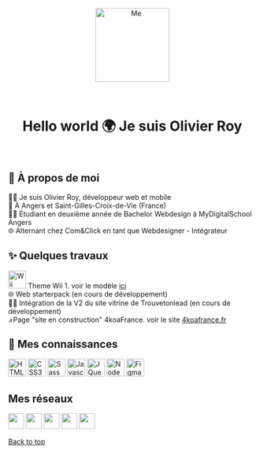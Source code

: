 <div align="center" id="top"> 
  <img src="https://github.com/Olivieroy/me/blob/main/assets/Logo.png" alt="Me" style="width:150px" />

  &#xa0;

  <!-- <a href="https://me.netlify.app">Demo</a> -->
</div>

 <h1 align="center">Hello world 🌍 Je suis Olivier Roy</h1>

<br>  

## :dart: À propos de moi ##

🙋‍♂️ Je suis Olivier Roy, développeur web et mobile\
📍 À Angers et Saint-Gilles-Croix-de-Vie (France)\
👨‍💻 Étudiant en deuxième année de Bachelor Webdesign à MyDigitalSchool Angers\
🌐 Alternant chez Com&Click en tant que Webdesigner - Intégrateur


## :sparkles: Quelques travaux ##

<a href="https://github.com/Olivieroy/Theme-Wii" target="_blank" rel="noreferrer"><img src="https://icon-library.com/images/nintendo-wii-icon/nintendo-wii-icon-28.jpg" width="36"  alt="Wii" /></a> Theme Wii 1. voir le modèle <a href="https://pitivier-officiel.netlify.app/" target="_blank" rel="noreferrer">ici</a>\
🌐 Web starterpack (en cours de développement)\
👨‍💻 Intégration de la V2 du site vitrine de Trouvetonlead (en cours de développement)\
<img src="https://github.com/Olivieroy/me/blob/main/assets/casque-perci.png" width="10"  alt="
4koaFrance" />Page "site en construction" 4koaFrance. voir le site <a href="https://4koafrance.fr" target="_blank" rel="noreferrer">4koafrance.fr</a>


## :rocket: Mes connaissances ##

<p align="left">
<a href="https://developer.mozilla.org/en-US/docs/Glossary/HTML5" target="_blank" rel="noreferrer"><img src="https://raw.githubusercontent.com/danielcranney/readme-generator/main/public/icons/skills/html5-colored.svg" width="36" height="36" alt="HTML5" /></a>	
<a href="https://www.w3.org/TR/CSS/#css" target="_blank" rel="noreferrer"><img src="https://raw.githubusercontent.com/danielcranney/readme-generator/main/public/icons/skills/css3-colored.svg" width="36" height="36" alt="CSS3" /></a>	
<a href="https://sass-lang.com/" target="_blank" rel="noreferrer"><img src="https://raw.githubusercontent.com/danielcranney/readme-generator/main/public/icons/skills/sass-colored.svg" width="36" height="36" alt="Sass" /></a>	
<a href="https://developer.mozilla.org/en-US/docs/Web/JavaScript" target="_blank" rel="noreferrer"><img src="https://raw.githubusercontent.com/danielcranney/readme-generator/main/public/icons/skills/javascript-colored.svg" width="36" height="36" alt="Javascript" /></a>	
<a href="https://jquery.com/" target="_blank" rel="noreferrer"><img src="https://raw.githubusercontent.com/danielcranney/readme-generator/main/public/icons/skills/jquery-colored.svg" width="36" height="36" alt="JQuery" /></a>	
<a href="https://nodejs.org/en/" target="_blank" rel="noreferrer"><img src="https://raw.githubusercontent.com/danielcranney/readme-generator/main/public/icons/skills/nodejs-colored.svg" width="36" height="36" alt="NodeJS" /></a>	
<a href="https://www.figma.com/" target="_blank" rel="noreferrer"><img src="https://raw.githubusercontent.com/danielcranney/readme-generator/main/public/icons/skills/figma-colored.svg" width="36" height="36" alt="Figma" /></a>
</p>

## Mes réseaux ##
<p align="left"> <a href="https://discord.com/users/Olivieroy_graph#5590" target="_blank" rel="noreferrer"><img src="https://raw.githubusercontent.com/danielcranney/readme-generator/main/public/icons/socials/discord.svg" width="32" height="32" /></a> <a href="https://www.github.com/Olivieroy" target="_blank" rel="noreferrer"><img src="https://raw.githubusercontent.com/danielcranney/readme-generator/main/public/icons/socials/github.svg" width="32" height="32" /></a> <a href="https://www.instagram.com/olivieroy_graph/" target="_blank" rel="noreferrer"><img src="https://raw.githubusercontent.com/danielcranney/readme-generator/main/public/icons/socials/instagram.svg" width="32" height="32" /></a> <a href="https://www.linkedin.com/in/olivier-roy-webdesigner/" target="_blank" rel="noreferrer"><img src="https://raw.githubusercontent.com/danielcranney/readme-generator/main/public/icons/socials/linkedin.svg" width="32" height="32" /></a> <a href="https://www.pinterest.fr/olivieroy_graph/" target="_blank" rel="noreferrer"><img src="http://assets.stickpng.com/images/580b57fcd9996e24bc43c52e.png" width="32" height="32" /></a></p>

<a href="#top">Back to top</a>
